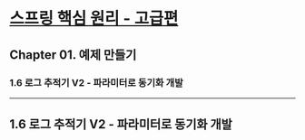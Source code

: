 # <a href = "../README.md" target="_blank">스프링 핵심 원리 - 고급편</a>
## Chapter 01. 예제 만들기
### 1.6 로그 추적기 V2 - 파라미터로 동기화 개발

---

## 1.6 로그 추적기 V2 - 파라미터로 동기화 개발
